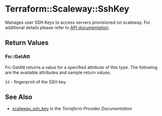 # Terraform::Scaleway::SshKey

Manages user SSH Keys to access servers provisioned on scaleway.
For additional details please refer to [API documentation](https://developer.scaleway.com/#users-user-get).

## Return Values

### Fn::GetAtt

Fn::GetAtt returns a value for a specified attribute of this type. The following are the available attributes and sample return values.

`Id` - fingerprint of the SSH key.

## See Also

* [scaleway_ssh_key](https://www.terraform.io/docs/providers/scaleway/r/ssh_key.html) in the _Terraform Provider Documentation_